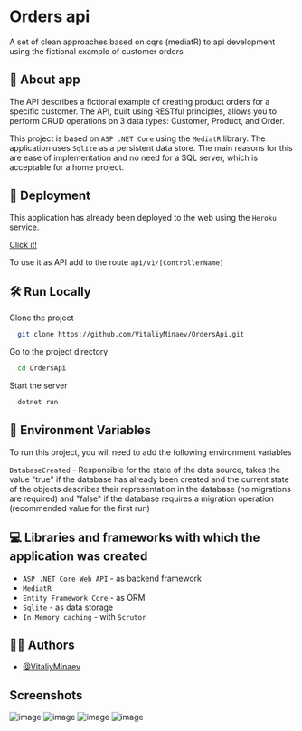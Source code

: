 # Orders api
A set of clean approaches based on cqrs (mediatR) to api development using the fictional example of customer orders


## 🧐 About app
The API describes a fictional example of creating product orders for a specific customer. The API, built using RESTful principles, allows you to perform CRUD operations on 3 data types: Customer, Product, and Order.

This project is based on <code>ASP .NET Core</code> using the <code>MediatR</code> library. The application uses <code>Sqlite</code> as a persistent data store. The main reasons for this are ease of implementation and no need for a SQL server, which is acceptable for a home project.
## 🚀 Deployment

This application has already been deployed to the web using the <code>Heroku</code> service.

<a href="https://clean-order-api.herokuapp.com/">Click it!</a>

To use it as API add to the route <code>api/v1/[ControllerName]</code>

## 🛠️ Run Locally

Clone the project

```bash
  git clone https://github.com/VitaliyMinaev/OrdersApi.git
```

Go to the project directory

```bash
  cd OrdersApi
```

Start the server

```bash
  dotnet run
```


## 🧿 Environment Variables

To run this project, you will need to add the following environment variables

`DatabaseCreated` - Responsible for the state of the data source, takes the value "true" if the database has already been created and the current state of the objects describes their representation in the database (no migrations are required) and "false" if the database requires a migration operation (recommended value for the first run)

## 💻‍‍ Libraries and frameworks with which the application was created

<ul>
    <li><code>ASP .NET Core Web API</code> - as backend framework</li>
    <li><code>MediatR</code></li>
    <li><code>Entity Framework Core</code> - as ORM</li>
    <li><code>Sqlite</code> - as data storage</li>
    <li><code>In Memory caching</code> - with <code>Scrutor</code></li>
</ul>

## 👨‍💻 Authors

- [@VitaliyMinaev](https://github.com/VitaliyMinaev)

## Screenshots

![image](https://user-images.githubusercontent.com/87979065/226609919-6cacc567-dc61-4f19-8ad9-100f04949270.png)
![image](https://user-images.githubusercontent.com/87979065/226610104-5710c77b-1eba-43f8-a461-1b8d29ee0caf.png)
![image](https://user-images.githubusercontent.com/87979065/226610190-2e6fe2d8-3f05-4d34-8033-d1ebc4a5165d.png)
![image](https://user-images.githubusercontent.com/87979065/226610298-9fd079ad-73af-4dc5-ad47-59e401e77edb.png)
